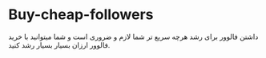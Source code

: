 # Buy-cheap-followers
داشتن فالوور برای رشد هرچه سریع تر شما لازم و ضروری است و شما میتوانید با خرید فالوور ارزان بسیار بسیار رشد کنید.
